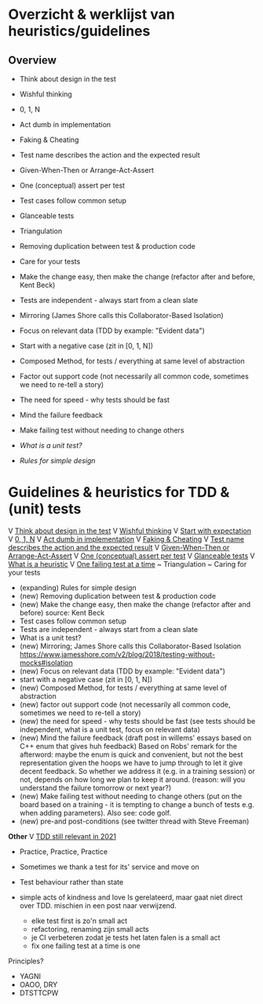 # Overzicht & werklijst van heuristics/guidelines

## Overview

- Think about design in the test
- Wishful thinking
- 0, 1, N
- Act dumb in implementation
- Faking & Cheating
- Test name describes the action and the expected result
- Given-When-Then or Arrange-Act-Assert
- One (conceptual) assert per test
- Test cases follow common setup
- Glanceable tests
- Triangulation
- Removing duplication between test & production code
- Care for your tests
- Make the change easy, then make the change (refactor after and before, Kent Beck)
- Tests are independent - always start from a clean slate
- Mirroring (James Shore calls this Collaborator-Based Isolation)
- Focus on relevant data (TDD by example: "Evident data")
- Start with a negative case (zit in [0, 1, N])
- Composed Method, for tests / everything at same level of abstraction
- Factor out support code (not necessarily all common code, sometimes we need to re-tell a story)
- The need for speed - why tests should be fast
- Mind the failure feedback
- Make failing test without needing to change others

- *What is a unit test?*
- *Rules for simple design*

# Guidelines & heuristics for TDD & (unit) tests

V [Think about design in the test](https://www.qwan.eu/2021/06/28/tdd-think-about-design-in-test.html)
V [Wishful thinking](https://www.qwan.eu/2021/07/01/tdd-wishful-thinking.html)
V [Start with expectation](https://www.qwan.eu/2021/07/05/tdd-start-with-expectation.html)
V [0, 1, N](https://www.qwan.eu/2021/07/09/tdd-0-1-n.html)
V [Act dumb in implementation](https://www.qwan.eu/2021/07/12/tdd-act-dumb-in-implementation.html)
V [Faking & Cheating](https://www.qwan.eu/2021/07/20/tdd-faking-cheating.html)
V [Test name describes the action and the expected result](https://www.qwan.eu/2021/07/27/tdd-naming-tests.html)
V [Given-When-Then or Arrange-Act-Assert](https://www.qwan.eu/2021/09/02/tdd-given-when-then.html)
V [One (conceptual) assert per test](https://www.qwan.eu/2021/08/27/tdd-one-assert-per-test.html)
V [Glanceable tests](https://www.qwan.eu/2021/09/27/tdd-glanceable-tests.html)
V [What is a heuristic](https://www.qwan.eu/2021/10/13/what-is-a-heuristic.html)
V [One failing test at a time](https://www.qwan.eu/2022/04/13/tdd-one-failing-test-at-a-time.html)
~ Triangulation
~ Caring for your tests
- (expanding) Rules for simple design
- (new) Removing duplication between test & production code
- (new) Make the change easy, then make the change (refactor after and before) source: Kent Beck
- Test cases follow common setup
- Tests are independent - always start from a clean slate
- What is a unit test?
- (new) Mirroring; James Shore calls this Collaborator-Based Isolation
 https://www.jamesshore.com/v2/blog/2018/testing-without-mocks#isolation
- (new) Focus on relevant data (TDD by example: "Evident data")
- start with a negative case (zit in [0, 1, N])
- (new) Composed Method, for tests / everything at same level of abstraction
- (new) factor out support code (not necessarily all common code, sometimes we need to re-tell a story)
- (new) the need for speed - why tests should be fast
 (see tests should be independent, what is a unit test, focus on relevant data)
- (new) Mind the failure feedback (draft post in willems' essays based on C++ enum that gives huh feedback)
  Based on Robs' remark for the afterword: maybe the enum is quick and convenient, but not the best representation given the hoops we have to jump through to let it give decent feedback. So whether we address it (e.g. in a training session) or not, depends on how long we plan to keep it around.
(reason: will you understand the failure tomorrow or next year?)
- (new) Make failing test without needing to change others
  (put on the board based on a training - it is tempting to change a bunch of tests e.g. when adding parameters). Also see: code golf.
- (new) pre-and post-conditions (see twitter thread with Steve Freeman)

**Other**
V [TDD still relevant in 2021](https://www.qwan.eu/2021/06/24/tdd-still-relevant-in-2021.html)
- Practice, Practice, Practice
- Sometimes we thank a test for its' service and move on
- Test behaviour rather than state

- simple acts of kindness and love
  Is gerelateerd, maar gaat niet direct over TDD. mischien in een post naar verwijzend.
  - elke test first is zo'n small act
  - refactoring, renaming zijn small acts
  - je CI verbeteren zodat je tests het laten falen is a small act
  - fix one failing test at a time is one 

Principles?
- YAGNI
- OAOO, DRY
- DTSTTCPW

